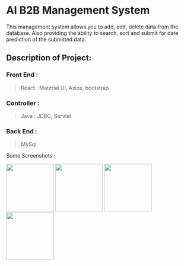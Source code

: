 # AI B2B Management System

This management system allows you to add, edit, delete data from the database. Also providing the ability to search, sort and submit for date prediction of the submitted data.

## Description of Project:

### Front End : 
> React : Material UI, Axios, bootstrap

### Controller :
> Java : JDBC, Servlet

### Back End :
> MySql 

Some Screenshots :


<img src="./Screenshots/223651.png" width="128"/>
<img src="./Screenshots/223702.png" width="128"/>
<img src="./Screenshots/223720.png" width="128"/>
<img src="./Screenshots/223858.png" width="128"/>
